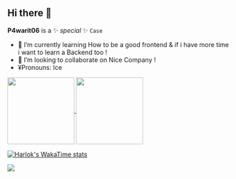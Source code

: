 ## Hi there 👋

**P4warit06** is a ✨ _special_ ✨ `Case`

- 🌱 I’m currently learning How to be a good frontend & if i have more time i want to learn a Backend too !
- 👯 I’m looking to collaborate on  Nice Company ! 
- ¥Pronouns: Ice


<a href="https://github.com/P4warit06/github-readme-stats">
  <img height=150 align="center" src="https://github-readme-stats.vercel.app/api?username=P4warit06&show_icons=true&theme=transparent" />
</a>
<a href="https://github.com/P4warit06/convoychat">
  <img height=150 align="center" src="https://github-readme-stats.vercel.app/api/top-langs?username=P4warit06&layout=compact&langs_count=8&card_width=320&theme=prussian" />
</a>
<p>
  
[![Harlok's WakaTime stats](https://github-readme-stats.vercel.app/api/wakatime?username=Akrozifrae&theme=tokyonight)](https://github.com/anuraghazra/github-readme-stats)

</p>
<a href="https://github.com/anuraghazra/github-readme-stats">
  <img align="center" src="https://github-readme-stats.vercel.app/api/pin/?username=P4warit06&repo=LearnJs&theme=shadow_blue" />
</a>

